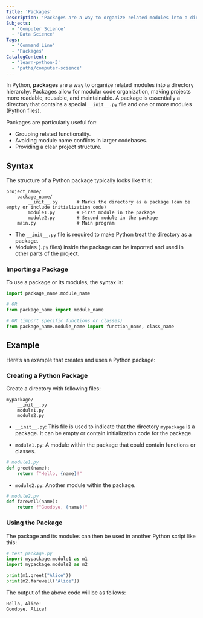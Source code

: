 ```yaml
---
Title: 'Packages'
Description: 'Packages are a way to organize related modules into a directory hierarchy in Python.'
Subjects:
  - 'Computer Science'
  - 'Data Science'
Tags:
  - 'Command Line'
  - 'Packages'
CatalogContent:
  - 'learn-python-3'
  - 'paths/computer-science'
---
```


In Python, **packages** are a way to organize related modules into a directory hierarchy. Packages allow for modular code organization, making projects more readable, reusable, and maintainable. A package is essentially a directory that contains a special `__init__.py` file and one or more modules (Python files).

Packages are particularly useful for:

- Grouping related functionality.
- Avoiding module name conflicts in larger codebases.
- Providing a clear project structure.

## Syntax

The structure of a Python package typically looks like this:

```pseudo
project_name/
    package_name/
        __init__.py       # Marks the directory as a package (can be empty or include initialization code)
        module1.py        # First module in the package
        module2.py        # Second module in the package
    main.py               # Main program
```

- The `__init__.py` file is required to make Python treat the directory as a package.
- Modules (`.py` files) inside the package can be imported and used in other parts of the project.

### Importing a Package

To use a package or its modules, the syntax is:

```python
import package_name.module_name

# OR
from package_name import module_name

# OR (import specific functions or classes)
from package_name.module_name import function_name, class_name
```

## Example

Here’s an example that creates and uses a Python package:

### Creating a Python Package

Create a directory with following files:

```shell
mypackage/
    __init__.py
    module1.py
    module2.py
```

- `__init__.py`: This file is used to indicate that the directory `mypackage` is a package. It can be empty or contain initialization code for the package.

- `module1.py`: A module within the package that could contain functions or classes.

```py
# module1.py
def greet(name):
    return f"Hello, {name}!"
```

- `module2.py`: Another module within the package.

```py
# module2.py
def farewell(name):
    return f"Goodbye, {name}!"
```

### Using the Package

The package and its modules can then be used in another Python script like this:

```py
# test_package.py
import mypackage.module1 as m1
import mypackage.module2 as m2

print(m1.greet("Alice"))
print(m2.farewell("Alice"))
```

The output of the above code will be as follows:

```shell
Hello, Alice!
Goodbye, Alice!
```
